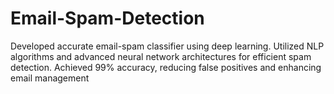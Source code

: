 # Email-Spam-Detection
Developed accurate email-spam classifier using deep learning. Utilized NLP algorithms and advanced neural network architectures for efficient spam detection. Achieved 99% accuracy, reducing false positives and enhancing email management
